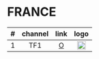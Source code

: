# FRANCE
| #   | channel    | link  | logo |
|:---:|:----------:|:-----:|:----:|
| 1 | TF1     | [O](https://s13.tntendirect.com/tf1/live/playlist.m3u8) | <img height="20" src="https://upload.wikimedia.org/wikipedia/commons/thumb/d/dc/TF1_logo_2013.png/62px-TF1_logo_2013.png"/>
